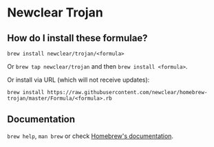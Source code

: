 # Newclear Trojan

## How do I install these formulae?
`brew install newclear/trojan/<formula>`

Or `brew tap newclear/trojan` and then `brew install <formula>`.

Or install via URL (which will not receive updates):

```
brew install https://raw.githubusercontent.com/newclear/homebrew-trojan/master/Formula/<formula>.rb
```

## Documentation
`brew help`, `man brew` or check [Homebrew's documentation](https://docs.brew.sh).
